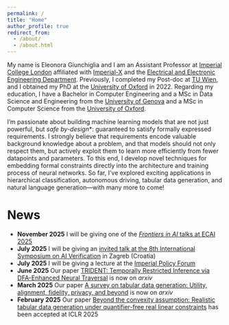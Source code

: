 ```yaml
---
permalink: /
title: "Home"
author_profile: true
redirect_from: 
  - /about/
  - /about.html
---
```


My name is Eleonora Giunchiglia and I am an Assistant Professor at [Imperial College London](https://www.imperial.ac.uk) affiliated with [Imperial-X](https://ix.imperial.ac.uk) and the [Electrical and Electronic Engineering Department](https://www.imperial.ac.uk/electrical-engineering/). Previously, I completed my Post-doc at [TU Wien](https://www.tuwien.at/en/), and I obtained my PhD at the [University of Oxford](https://www.ox.ac.uk) in 2022. Regarding my education, I have a Bachelor in Computer Engineering and a MSc in Data Science and Engineering from the [University of Genova](https://unige.it/en) and a MSc in Computer Science from the [University of Oxford](https://www.ox.ac.uk). 

I’m passionate about building machine learning models that are not just powerful, but *safe by-design**: guaranteed to satisfy formally expressed requirements.
I strongly believe that requirements encode valuable background knowledge about a problem, and that models should not only respect them, but actively exploit them to learn more efficiently from fewer datapoints and parameters.
To this end, I develop novel techniques for embedding formal constraints directly into the architecture and training process of neural networks. So far, I’ve explored exciting applications in hierarchical classification, autonomous driving, tabular data generation, and natural language generation—with many more to come!


News
======
- **November 2025** I will be giving one of the [*Frontiers in AI* talks at ECAI 2025](https://ecai2025.org/frontiers-in-ai/)
- **July 2025** I will be giving an [invited talk at the 8th International Symposium on AI Verification](https://www.aiverification.org/2025/) in Zagreb (Croatia)
- **July 2025** I will be giving a lecture at the [Imperial Policy Forum](https://www.imperial.ac.uk/the-forum/)
- **June 2025** Our paper [TRIDENT: Temporally Restricted Inference via DFA-Enhanced Neural Traversal](https://arxiv.org/pdf/2506.09701) is now on *arxiv*
- **March 2025** Our paper [A survey on tabular data generation: Utility, alignment, fidelity, privacy, and beyond](https://arxiv.org/pdf/2503.05954?) is now on *arxiv*
- **February 2025** Our paper [Beyond the convexity assumption: Realistic tabular data generation under quantifier-free real linear constraints](https://arxiv.org/pdf/2502.18237?) has been accepted at ICLR 2025